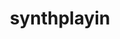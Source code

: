 ---
order: 2
title: synthplayin
description: |
 <iframe width="100%" height="300" scrolling="no" frameborder="no" allow="autoplay" src="https://w.soundcloud.com/player/?url=https%3A//api.soundcloud.com/tracks/2113429692&color=%23ff5500&auto_play=false&hide_related=false&show_comments=true&show_user=true&show_reposts=false&show_teaser=true&visual=true"></iframe><div style="font-size: 10px; color: #cccccc;line-break: anywhere;word-break: normal;overflow: hidden;white-space: nowrap;text-overflow: ellipsis; font-family: Interstate,Lucida Grande,Lucida Sans Unicode,Lucida Sans,Garuda,Verdana,Tahoma,sans-serif;font-weight: 100;"><a href="https://soundcloud.com/elijahmyers00" title="myu" target="_blank" style="color: #cccccc; text-decoration: none;">myu</a> · <a href="https://soundcloud.com/elijahmyers00/synthplayin-3" title="synthplayin" target="_blank" style="color: #cccccc; text-decoration: none;">synthplayin</a></div>
---
